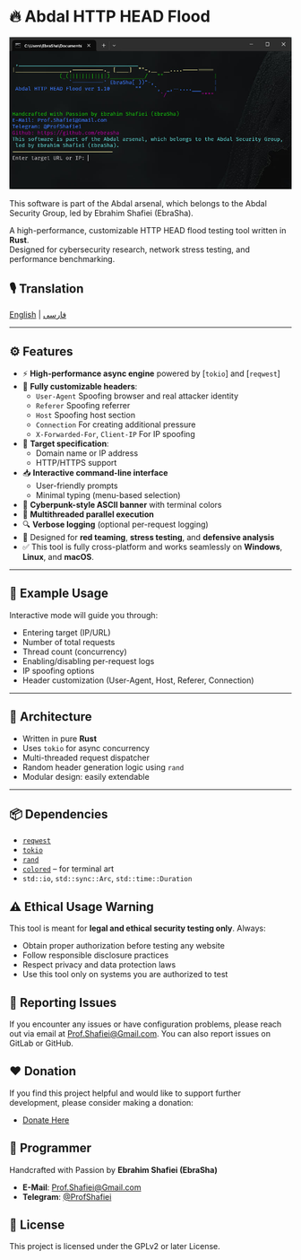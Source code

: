 # 🔥 Abdal HTTP HEAD Flood


<div align="center">
  <img src="scr.jpg" alt="Abdal HTTP HEAD Flood" >
</div>


This software is part of the Abdal arsenal, which belongs to the Abdal Security Group, led by Ebrahim Shafiei (EbraSha).

A high-performance, customizable HTTP HEAD flood testing tool written in **Rust**.  
Designed for cybersecurity research, network stress testing, and performance benchmarking.

## 🎙️ Translation

[English](README.md) | [فارسی](README.fa.md)

---

## ⚙️ Features

- ⚡ **High-performance async engine** powered by [`tokio`] and [`reqwest`]
- 🧠 **Fully customizable headers**:
  - `User-Agent` Spoofing browser and real attacker identity
  - `Referer` Spoofing referrer
  - `Host` Spoofing host section
  - `Connection` For creating additional pressure
  - `X-Forwarded-For`, `Client-IP` For IP spoofing
- 🎯 **Target specification**:
  - Domain name or IP address
  - HTTP/HTTPS support
- 📥 **Interactive command-line interface**
  - User-friendly prompts
  - Minimal typing (menu-based selection)
- 🎨 **Cyberpunk-style ASCII banner** with terminal colors
- 🔄 **Multithreaded parallel execution**
- 🔍 **Verbose logging** (optional per-request logging)
- 🧪 Designed for **red teaming**, **stress testing**, and **defensive analysis**
- ✅ This tool is fully cross-platform and works seamlessly on **Windows**, **Linux**, and **macOS**.
---

## 🧩 Example Usage

Interactive mode will guide you through:
- Entering target (IP/URL)
- Number of total requests
- Thread count (concurrency)
- Enabling/disabling per-request logs
- IP spoofing options
- Header customization (User-Agent, Host, Referer, Connection)

---

## 🧠 Architecture

- Written in pure **Rust**
- Uses `tokio` for async concurrency
- Multi-threaded request dispatcher
- Random header generation logic using `rand`
- Modular design: easily extendable

---

## 📦 Dependencies

- [`reqwest`](https://crates.io/crates/reqwest)
- [`tokio`](https://crates.io/crates/tokio)
- [`rand`](https://crates.io/crates/rand)
- [`colored`](https://crates.io/crates/colored) – for terminal art
- `std::io`, `std::sync::Arc`, `std::time::Duration`

## ⚠️ Ethical Usage Warning
This tool is meant for **legal and ethical security testing only**. Always:
- Obtain proper authorization before testing any website
- Follow responsible disclosure practices
- Respect privacy and data protection laws
- Use this tool only on systems you are authorized to test

## 🐛 Reporting Issues
If you encounter any issues or have configuration problems, please reach out via email at Prof.Shafiei@Gmail.com. You can also report issues on GitLab or GitHub.

## ❤️ Donation
If you find this project helpful and would like to support further development, please consider making a donation:
- [Donate Here](https://alphajet.ir/abdal-donation)

## 🤵 Programmer
Handcrafted with Passion by **Ebrahim Shafiei (EbraSha)**
- **E-Mail**: Prof.Shafiei@Gmail.com
- **Telegram**: [@ProfShafiei](https://t.me/ProfShafiei)

## 📜 License
This project is licensed under the GPLv2 or later License. 